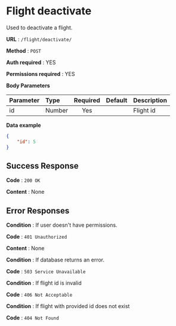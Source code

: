 # Flight deactivate

Used to deactivate a flight.

**URL** : `/flight/deactivate/`

**Method** : `POST`

**Auth required** : YES

**Permissions required** : YES

**Body Parameters**

|Parameter|Type|Required|Default|Description|
|:---------|:---|:------:|:-------:|:-----------|
|id|Number|Yes||Flight id|

**Data example**

```json
{
    "id": 5
}
```

## Success Response

**Code** : `200 OK`

**Content** : None

## Error Responses

**Condition** : If user doesn't have permissions.

**Code** : `401 Unauthorized`

**Content** : None

**Condition** : If database returns an error.

**Code** : `503 Service Unavailable`

**Condition** : If flight id is invalid

**Code** : `406 Not Acceptable`

**Condition** : If flight with provided id does not exist

**Code** : `404 Not Found`
